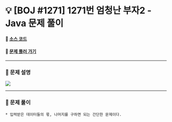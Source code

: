  # :bulb: [BOJ #1271] 1271번 엄청난 부자2 - Java 문제 풀이
#### :link: [소스 코드](https://github.com/nexusgh12/Algorithm/blob/main/BOJ_1271/BOJ_1271.java)  
#### :link: [문제 풀러 가기](https://www.acmicpc.net/problem/1271)

***
### :seedling: 문제 설명
<img src="https://s3.us-west-2.amazonaws.com/secure.notion-static.com/a8280fec-5788-4315-8722-aa1377c58bba/Untitled.png?X-Amz-Algorithm=AWS4-HMAC-SHA256&X-Amz-Content-Sha256=UNSIGNED-PAYLOAD&X-Amz-Credential=AKIAT73L2G45EIPT3X45%2F20220115%2Fus-west-2%2Fs3%2Faws4_request&X-Amz-Date=20220115T092158Z&X-Amz-Expires=86400&X-Amz-Signature=9eef1f28a2594b31e07883c82451a92e0f552499ea1393b451644fcb2ae11e5e&X-Amz-SignedHeaders=host&response-content-disposition=filename%20%3D%22Untitled.png%22&x-id=GetObject">

***
### :seedling: 문제 풀이
    * 입력받은 데이터들의 몫, 나머지를 구하면 되는 간단한 문제이다.

